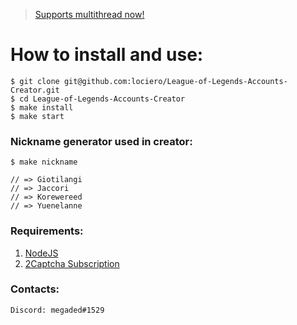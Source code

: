 > [Supports multithread now!](https://ibb.co/yd7G94z)
# How to install and use:
```
$ git clone git@github.com:lociero/League-of-Legends-Accounts-Creator.git
$ cd League-of-Legends-Accounts-Creator
$ make install
$ make start
```
### Nickname generator used in creator:
```
$ make nickname

// => Giotilangi
// => Jaccori
// => Korewereed
// => Yuenelanne
```
### Requirements:

1. [NodeJS](https://nodejs.org/en/)
2. [2Captcha Subscription](http://2captcha.com/?from=8859803)

### Contacts:
```
Discord: megaded#1529
```
